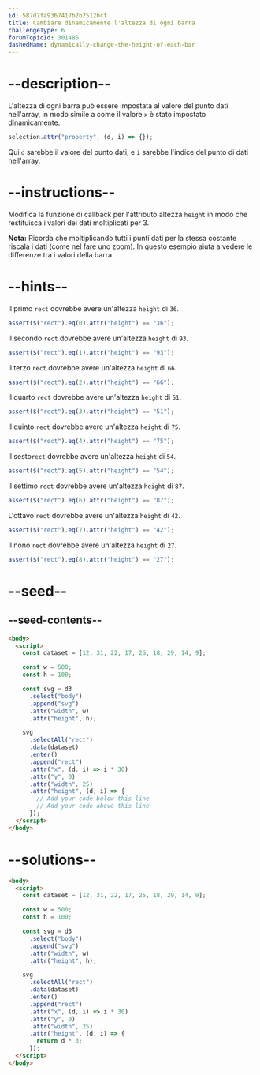 ```yaml
---
id: 587d7fa9367417b2b2512bcf
title: Cambiare dinamicamente l'altezza di ogni barra
challengeType: 6
forumTopicId: 301486
dashedName: dynamically-change-the-height-of-each-bar
---
```


# --description--

L'altezza di ogni barra può essere impostata al valore del punto dati nell'array, in modo simile a come il valore `x` è stato impostato dinamicamente.

```js
selection.attr("property", (d, i) => {});
```

Qui `d` sarebbe il valore del punto dati, e `i` sarebbe l'indice del punto di dati nell'array.

# --instructions--

Modifica la funzione di callback per l'attributo altezza `height` in modo che restituisca i valori dei dati moltiplicati per 3.

**Nota:** Ricorda che moltiplicando tutti i punti dati per la stessa costante riscala i dati (come nel fare uno zoom). In questo esempio aiuta a vedere le differenze tra i valori della barra.

# --hints--

Il primo `rect` dovrebbe avere un'altezza `height` di `36`.

```js
assert($("rect").eq(0).attr("height") == "36");
```

Il secondo `rect` dovrebbe avere un'altezza `height` di `93`.

```js
assert($("rect").eq(1).attr("height") == "93");
```

Il terzo `rect` dovrebbe avere un'altezza `height` di `66`.

```js
assert($("rect").eq(2).attr("height") == "66");
```

Il quarto `rect` dovrebbe avere un'altezza `height` di `51`.

```js
assert($("rect").eq(3).attr("height") == "51");
```

Il quinto `rect` dovrebbe avere un'altezza `height` di `75`.

```js
assert($("rect").eq(4).attr("height") == "75");
```

Il sesto`rect` dovrebbe avere un'altezza `height` di `54`.

```js
assert($("rect").eq(5).attr("height") == "54");
```

Il settimo `rect` dovrebbe avere un'altezza `height` di `87`.

```js
assert($("rect").eq(6).attr("height") == "87");
```

L'ottavo `rect` dovrebbe avere un'altezza `height` di `42`.

```js
assert($("rect").eq(7).attr("height") == "42");
```

Il nono `rect` dovrebbe avere un'altezza `height` di `27`.

```js
assert($("rect").eq(8).attr("height") == "27");
```

# --seed--

## --seed-contents--

```html
<body>
  <script>
    const dataset = [12, 31, 22, 17, 25, 18, 29, 14, 9];

    const w = 500;
    const h = 100;

    const svg = d3
      .select("body")
      .append("svg")
      .attr("width", w)
      .attr("height", h);

    svg
      .selectAll("rect")
      .data(dataset)
      .enter()
      .append("rect")
      .attr("x", (d, i) => i * 30)
      .attr("y", 0)
      .attr("width", 25)
      .attr("height", (d, i) => {
        // Add your code below this line
        // Add your code above this line
      });
  </script>
</body>
```

# --solutions--

```html
<body>
  <script>
    const dataset = [12, 31, 22, 17, 25, 18, 29, 14, 9];

    const w = 500;
    const h = 100;

    const svg = d3
      .select("body")
      .append("svg")
      .attr("width", w)
      .attr("height", h);

    svg
      .selectAll("rect")
      .data(dataset)
      .enter()
      .append("rect")
      .attr("x", (d, i) => i * 30)
      .attr("y", 0)
      .attr("width", 25)
      .attr("height", (d, i) => {
        return d * 3;
      });
  </script>
</body>
```
